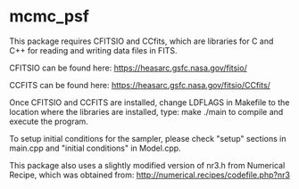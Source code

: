 # mcmc_psf

This package requires CFITSIO and CCfits, which are libraries for C and C++ for reading and writing data files in FITS.

CFITSIO can be found here:
https://heasarc.gsfc.nasa.gov/fitsio/

CCFITS can be found here:
https://heasarc.gsfc.nasa.gov/fitsio/CCfits/

Once CFITSIO and CCFITS are installed, change LDFLAGS in Makefile to the location where the libraries are installed, type:
make
./main
to compile and execute the program.

To setup initial conditions for the sampler, please check "setup" sections in main.cpp and "initial conditions" in Model.cpp.

This package also uses a slightly modified version of nr3.h from Numerical Recipe, which was obtained from:
http://numerical.recipes/codefile.php?nr3

